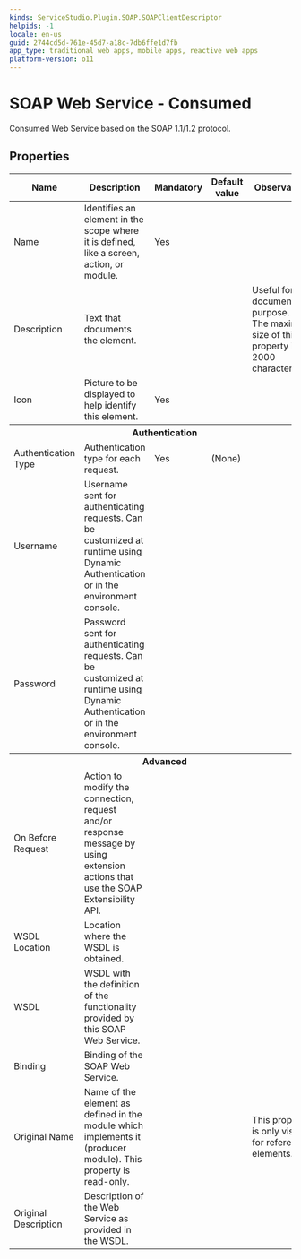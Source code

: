 ```yaml
---
kinds: ServiceStudio.Plugin.SOAP.SOAPClientDescriptor
helpids: -1
locale: en-us
guid: 2744cd5d-761e-45d7-a18c-7db6ffe1d7fb
app_type: traditional web apps, mobile apps, reactive web apps
platform-version: o11
---
```


# SOAP Web Service - Consumed

Consumed Web Service based on the SOAP 1.1/1.2 protocol.

## Properties

<table markdown="1">
<thead>
<tr>
<th>Name</th>
<th>Description</th>
<th>Mandatory</th>
<th>Default value</th>
<th>Observations</th>
</tr>
</thead>
<tbody>
<tr>
<td title="Name">Name</td>
<td>Identifies an element in the scope where it is defined, like a screen, action, or module.</td>
<td>Yes</td>
<td></td>
<td></td>
</tr>
<tr>
<td title="Description">Description</td>
<td>Text that documents the element.</td>
<td></td>
<td></td>
<td>Useful for documentation purpose.<br/>The maximum size of this property is 2000 characters.</td>
</tr>
<tr>
<td title="Image">Icon</td>
<td>Picture to be displayed to help identify this element.</td>
<td>Yes</td>
<td></td>
<td></td>
</tr>
<tr >
<th colspan="5">Authentication</th>
</tr>
<tr>
<td title="AuthenticationType">Authentication Type</td>
<td>Authentication type for each request.</td>
<td>Yes</td>
<td>(None)</td>
<td></td>
</tr>
<tr>
<td title="AuthenticationUsername">Username</td>
<td>Username sent for authenticating requests. Can be customized at runtime using Dynamic Authentication or in the environment console.</td>
<td></td>
<td></td>
<td></td>
</tr>
<tr>
<td title="AuthenticationPassword">Password</td>
<td>Password sent for authenticating requests. Can be customized at runtime using Dynamic Authentication or in the environment console.</td>
<td></td>
<td></td>
<td></td>
</tr>
<tr >
<th colspan="5">Advanced</th>
</tr>
<tr>
<td title="OnRequestCallback">On Before Request</td>
<td>Action to modify the connection, request and/or response message by using extension actions that use the SOAP Extensibility API.</td>
<td></td>
<td></td>
<td></td>
</tr>
<tr>
<td title="WSDLLocation">WSDL Location</td>
<td>Location where the WSDL is obtained.</td>
<td></td>
<td></td>
<td></td>
</tr>
<tr>
<td title="WSDL">WSDL</td>
<td>WSDL with the definition of the functionality provided by this SOAP Web Service.</td>
<td></td>
<td></td>
<td></td>
</tr>
<tr>
<td title="Binding">Binding</td>
<td>Binding of the SOAP Web Service.</td>
<td></td>
<td></td>
<td></td>
</tr>
<tr>
<td title="OriginalName">Original Name</td>
<td>Name of the element as defined in the module which implements it (producer module). This property is read-only.</td>
<td></td>
<td></td>
<td>This property is only visible for referenced elements.</td>
</tr>
<tr>
<td title="OriginalDescription">Original Description</td>
<td>Description of the Web Service as provided in the WSDL.</td>
<td></td>
<td></td>
<td></td>
</tr>
</tbody>
</table>

